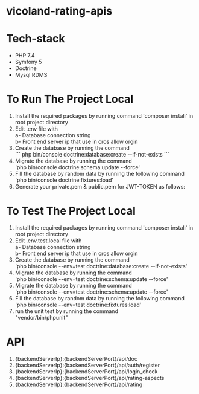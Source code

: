<h1>vicoland-rating-apis</h1>

# Tech-stack
- PHP 7.4
- Symfony 5
- Doctrine
- Mysql RDMS

# To Run The Project Local
<ol>
<li>
Install the required packages
    by running command 'composer install' in root project directory</li>
<li>
Edit .env file with <br> 
a- Database connection string <br>
b- Front end server ip that use in cros allow orgin
</li>

<li>
Create the database by running the command <br>
```
php bin/console doctrine:database:create --if-not-exists
``` 
</li>

<li>
Migrate the database by running the command <br>
'php bin/console doctrine:schema:update --force' 
</li>

<li>
Fill the database by random data by running the following command
'php bin/console doctrine:fixtures:load'
</li>

<li>
Generate your private.pem & public.pem for JWT-TOKEN as follows:

</li>

</ol>


# To Test The Project Local
<ol>
<li>
Install the required packages
    by running command 'composer install' in root project directory</li>
<li>
Edit .env.test.local file with <br> 
a- Database connection string <br>
b- Front end server ip that use in cros allow orgin
</li>

<li>
Create the database by running the command <br>
'php bin/console --env=test doctrine:database:create --if-not-exists' 
</li>

<li>
Migrate the database by running the command <br>
'php bin/console --env=test doctrine:schema:update --force' 
</li>

<li>
Migrate the database by running the command <br>
'php bin/console --env=test doctrine:schema:update --force' 
</li>

<li>
Fill the database by random data by running the following command
'php bin/console --env=test doctrine:fixtures:load'
</li>

<li>
run the unit test by running the command <br>
"vendor/bin/phpunit"
</li>
</ol>

# API
<ol>
<li>
{backendServerIp}:{backendServerPort}/api/doc
</li>
<li>
{backendServerIp}:{backendServerPort}/api/auth/register
</li>
<li>
{backendServerIp}:{backendServerPort}/api/login_check
</li>
<li>
{backendServerIp}:{backendServerPort}/api/rating-aspects
</li>
<li>
{backendServerIp}:{backendServerPort}/api/rating
</li>
</ol>
